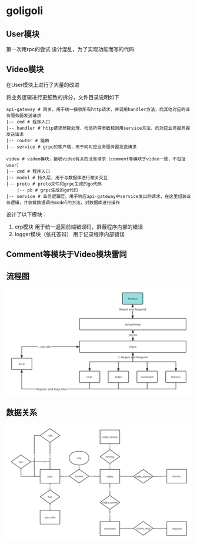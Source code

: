 # goligoli

## User模块
第一次用rpc的尝试
设计混乱，为了实现功能而写的代码

## Video模块
在User模块上进行了大量的改进

将业务逻辑进行更细致的拆分，文件目录说明如下
```
api-gateway # 网关，用于统一接收所有http请求，并调用handler方法，向其他对应的业务服务器发送请求
|-- cmd # 程序入口
|-- handler # http请求参数处理，检验所需参数和调用service方法，向对应业务服务器发送请求
|-- router # 路由
|-- service # grpc的客户端，用于向对应业务服务器发送请求

video # video模块，接收video有关的业务请求（comment等模块于video一致，不包括user）
|-- cmd # 程序入口
|-- model # 持久层，用于与数据库进行相关交互
|-- proto # proto文件和grpc生成的go代码
    |-- pb # grpc生成的go代码
|-- service # 业务逻辑层，用于响应api-gateway中service发出的请求，在这里组装业务逻辑，并装载数据调用model的方法，对数据库进行操作
```

设计了以下模块：
1. erp模块
用于统一返回前端错误码，屏蔽程序内部的错误
2. logger模块（依托答辩）
用于记录程序内部错误

## Comment等模块于Video模块雷同

## 流程图
![Process](https://github.com/Wishrem/goligoli/blob/main/img/Process.svg)

## 数据关系
![ER](https://github.com/Wishrem/goligoli/blob/main/img/ER.svg)
